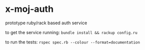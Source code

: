 x-moj-auth
==========

prototype ruby/rack based auth service

to get the service running: ```bundle install && rackup config.ru```

to run the tests: ```rspec spec.rb --colour --format=documentation```


